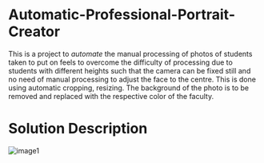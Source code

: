 # Automatic-Professional-Portrait-Creator
This is a project to *automate* the manual processing of photos of students taken to put on feels to overcome the difficulty of processing due to students with different heights such that the camera can be fixed still and no need of manual processing to adjust the face to the centre.  This is done using automatic cropping, resizing. The background of the photo is to be removed and replaced with the respective color of the faculty.

# Solution Description
![image1](https://user-images.githubusercontent.com/34955038/51081268-9b5da800-1711-11e9-83f6-293801c0e155.png)
